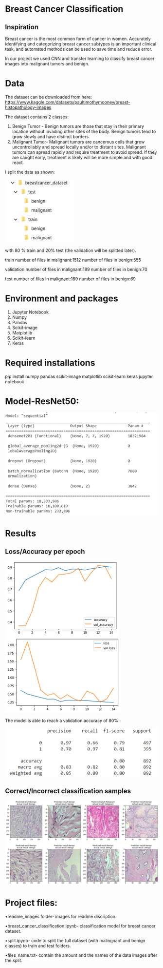 # Breast Cancer Classification
## Inspiration
Breast cancer is the most common form of cancer in women. Accurately identifying and categorizing breast cancer subtypes is an important clinical task, and automated methods can be used to save time and reduce error.

In our project we used CNN and transfer learning to classify breast cancer images into malignant tumors and benign.

# Data
The dataset can be downloaded from here: 
https://www.kaggle.com/datasets/paultimothymooney/breast-histopathology-images

The dataset contains 2 classes:
1. Benign Tumor - 
  Benign tumors are those that stay in their primary location without invading other sites of     the body. Benign tumors tend to grow slowly and have distinct borders.
2. Malignant Tumor-
  Malignant tumors are cancerous cells that grow uncontrollably and spread locally and/or to       distant sites. Malignant tumors can spread rapidly and require treatment to avoid spread. If they are caught early, treatment is likely will be  more simple and with good react.

I split the data as shown:

![](readme_images/split_data.jpeg) 

with 80 % train and 20% test (the validation will be splitted later). 

train
number of files in malignant:1512
number of files in benign:555

validation
number of files in malignant:189
number of files in benign:70

test
number of files in malignant:189
number of files in benign:69


# Environment and packages
1. Jupyter Notebook
2. Numpy
3. Pandas
4. Scikit-image
5. Matplotlib
6. Scikit-learn
7. Keras

# Required installations
pip install numpy pandas scikit-image matplotlib scikit-learn keras jupyter notebook

# Model-ResNet50:
![](readme_images/model.png)


# Results
## Loss/Accuracy per epoch
![](readme_images/acc_plot.png)
![](readme_images/loss_plot.png)


The model is able to reach a validation accuracy of 80% :

![](readme_images/results.png)


## Correct/Incorrect classification samples
![](readme_images/predictionsVSactual.png)


# Project files:
 •readme_images folder- images for readme discription.
 
 •breast_cancer_classification.ipynb- classification model for breast cancer dataset.
 
 •split.ipynb- code to split the full dataset (with malingnant and benign classes) to train and test folders. 
 
 •files_name.txt- contain the amount and the names of the data images after the split.

